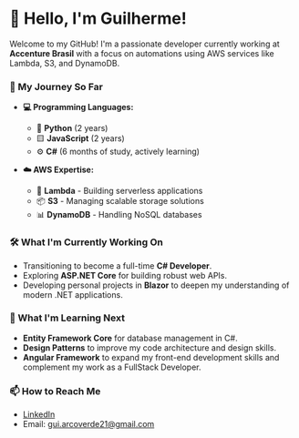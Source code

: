 # 👋 Hello, I'm Guilherme!

Welcome to my GitHub! I'm a passionate developer currently working at **Accenture Brasil** with a focus on automations using AWS services like Lambda, S3, and DynamoDB.

### 🚀 My Journey So Far

-   **💻 Programming Languages:**
    
    -   🐍 **Python** (2 years)
    -   🟨 **JavaScript** (2 years)
    -   ⚙️ **C#** (6 months of study, actively learning)
-   **☁️ AWS Expertise:**
    
    -   🔄 **Lambda** - Building serverless applications
    -   📦 **S3** - Managing scalable storage solutions
    -   📊 **DynamoDB** - Handling NoSQL databases

### 🛠️ What I'm Currently Working On

-   Transitioning to become a full-time **C# Developer**.
-   Exploring **ASP.NET Core** for building robust web APIs.
-   Developing personal projects in **Blazor** to deepen my understanding of modern .NET applications.

### 🌱 What I'm Learning Next

-   **Entity Framework Core** for database management in C#.
-   **Design Patterns** to improve my code architecture and design skills.
-   **Angular Framework** to expand my front-end development skills and complement my work as a FullStack Developer.

### 📫 How to Reach Me
- [LinkedIn](https://www.linkedin.com/in/guiarcoverde7/)
- Email: gui.arcoverde21@gmail.com
